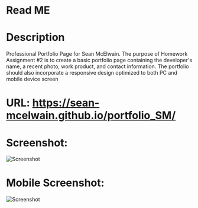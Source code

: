 # Read ME
# Description

Professional Portfolio Page for Sean McElwain.  The purpose of Homework Assignment #2 is to create a basic portfolio page containing the developer's name, a recent photo, work product, and contact information. The portfolio should also incorporate a responsive design optimized to both PC and mobile device screen 

# URL: https://sean-mcelwain.github.io/portfolio_SM/

# Screenshot:

![Screenshot](https://sean-mcelwain.github.io/portfolio_SM/assets/images/screenshot.jpg)

# Mobile Screenshot:

![Screenshot](https://sean-mcelwain.github.io/portfolio_SM/assets/images/screenshot_mobile.jpg)


